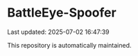 # BattleEye-Spoofer

Last updated: 2025-07-02 16:47:39

This repository is automatically maintained.
